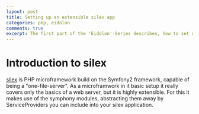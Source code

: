 ```yaml
---
layout: post
title: Setting up an extensible silex app
categories: php, eidolon
comments: true
excerpt: The first part of the 'Eidolon'-Series describes, how to set up a extensible and well maintainable silex server, using the availible ProviderInterfaces.
---
```

# Introduction to silex
[silex](http://silex.sensiolabs.org/) is PHP microframework build on the Symfony2 framework, capable of being a "one-file-server". As a microframwork in it basic setup it really covers only the basics of a web server, but it is highly extensible. For this it makes use of the symphony modules, abstracting them away by ServiceProviders you can include into your silex application.